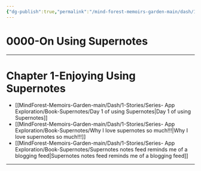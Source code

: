 ```yaml
---
{"dg-publish":true,"permalink":"/mind-forest-memoirs-garden-main/dash/1-stories/series-app-exploration/book-supernotes/0000-on-using-supernotes/"}
---
```


# 0000-On Using Supernotes
---

# Chapter 1-Enjoying Using Supernotes

- [[MindForest-Memoirs-Garden-main/Dash/1-Stories/Series- App Exploration/Book-Supernotes/Day 1 of using Supernotes\|Day 1 of using Supernotes]]
- [[MindForest-Memoirs-Garden-main/Dash/1-Stories/Series- App Exploration/Book-Supernotes/Why I love supernotes so much!!!\|Why I love supernotes so much!!!]]
- [[MindForest-Memoirs-Garden-main/Dash/1-Stories/Series- App Exploration/Book-Supernotes/Supernotes notes feed reminds me of a blogging feed\|Supernotes notes feed reminds me of a blogging feed]]

---
